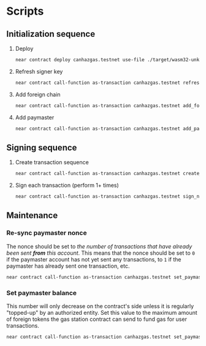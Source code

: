 # Scripts

## Initialization sequence

1. Deploy

   ```sh
   near contract deploy canhazgas.testnet use-file ./target/wasm32-unknown-unknown/release/gas_station.wasm with-init-call new_debug json-args '{"signer_contract_id":"signer.canhazgas.testnet","oracle_id":"priceoracle.testnet","oracle_local_asset_id":"wrap.testnet"}' prepaid-gas '100.0 Tgas' attached-deposit '0 NEAR' network-config testnet sign-with-legacy-keychain send
   ```

2. Refresh signer key

   ```sh
   near contract call-function as-transaction canhazgas.testnet refresh_signer_public_key json-args {} prepaid-gas '50.0 Tgas' attached-deposit '0 NEAR' sign-as canhazgas.testnet network-config testnet sign-with-legacy-keychain send
   ```

3. Add foreign chain

   ```sh
   near contract call-function as-transaction canhazgas.testnet add_foreign_chain json-args '{"chain_id":"97","oracle_asset_id":"weth.fakes.testnet","transfer_gas":"21000","fee_rate":["120","100"]}' prepaid-gas '100.0 Tgas' attached-deposit '0 NEAR' sign-as canhazgas.testnet network-config testnet sign-with-legacy-keychain send
   ```

4. Add paymaster

   ```sh
   near contract call-function as-transaction canhazgas.testnet add_paymaster json-args '{"chain_id":"97","balance":"100000000000000000000","nonce":0,"key_path":"$0"}' prepaid-gas '100.0 Tgas' attached-deposit '0 NEAR' sign-as canhazgas.testnet network-config testnet sign-with-legacy-keychain send
   ```

## Signing sequence

1. Create transaction sequence

   ```sh
   near contract call-function as-transaction canhazgas.testnet create_transaction json-args '{"transaction_rlp_hex":"e5821e618222b882520894abababababababababababababababababababab8204d280808080","use_paymaster":true}' prepaid-gas '100.0 Tgas' attached-deposit '0.5 NEAR' sign-as hatchet.testnet network-config testnet sign-with-legacy-keychain send
   ```

2. Sign each transaction (perform 1+ times)

   ```sh
   near contract call-function as-transaction canhazgas.testnet sign_next json-args '{"id":"34"}' prepaid-gas '300.0 Tgas' attached-deposit '0 NEAR' sign-as hatchet.testnet network-config testnet sign-with-legacy-keychain send
   ```

## Maintenance

### Re-sync paymaster nonce

The nonce should be set to _the number of transactions that have already been sent **from** this account_. This means that the nonce should be set to `0` if the paymaster account has not yet sent any transactions, to `1` if the paymaster has already sent one transaction, etc.

```sh
near contract call-function as-transaction canhazgas.testnet set_paymaster_nonce json-args '{"chain_id":"97","index":0,"nonce":16}' prepaid-gas '100.0 Tgas' attached-deposit '0 NEAR' sign-as canhazgas.testnet network-config testnet sign-with-legacy-keychain send
```

### Set paymaster balance

This number will only decrease on the contract's side unless it is regularly "topped-up" by an authorized entity. Set this value to the maximum amount of foreign tokens the gas station contract can send to fund gas for user transactions.

```sh
near contract call-function as-transaction canhazgas.testnet set_paymaster_balance json-args '{"chain_id":"97","index":0,"balance":"134800000000000000"}' prepaid-gas '100.0 Tgas' attached-deposit '0 NEAR' sign-as canhazgas.testnet network-config testnet sign-with-legacy-keychain send
```
